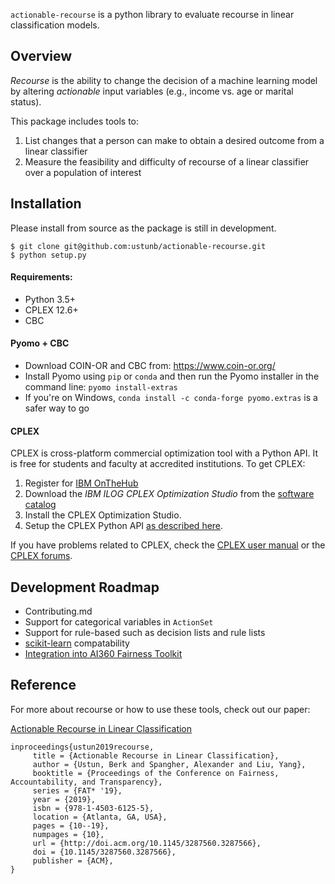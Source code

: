 `actionable-recourse` is a python library to evaluate recourse in linear classification models. 

## Overview

*Recourse* is the ability to change the decision of a machine learning model by altering *actionable* input variables (e.g., income vs. age or marital status). 

This package includes tools to:

1. List changes that a person can make to obtain a desired outcome from a linear classifier
2. Measure the feasibility and difficulty of recourse of a linear classifier over a population of interest


## Installation

Please install from source as the package is still in development.

```
$ git clone git@github.com:ustunb/actionable-recourse.git
$ python setup.py
```

#### Requirements:

- Python 3.5+
- CPLEX 12.6+
- CBC 
 
#### Pyomo + CBC

* Download COIN-OR and CBC from: https://www.coin-or.org/
* Install Pyomo using `pip` or `conda` and then run the Pyomo installer in the command line: `pyomo install-extras`
* If you're on Windows, `conda install -c conda-forge pyomo.extras` is a safer way to go

#### CPLEX 

CPLEX is cross-platform commercial optimization tool with a Python API. It is free for students and faculty at accredited institutions. To get CPLEX:

1. Register for [IBM OnTheHub](https://ibm.onthehub.com/WebStore/Account/VerifyEmailDomain.aspx)
2. Download the *IBM ILOG CPLEX Optimization Studio* from the [software catalog](https://ibm.onthehub.com/WebStore/ProductSearchOfferingList.aspx?srch=CPLEX)
3. Install the CPLEX Optimization Studio.
4. Setup the CPLEX Python API [as described here](https://www.ibm.com/support/knowledgecenter/SSSA5P_12.8.0/ilog.odms.cplex.help/CPLEX/GettingStarted/topics/set_up/Python_setup.html).

If you have problems related to CPLEX, check the [CPLEX user manual](http://www-01.ibm.com/support/knowledgecenter/SSSA5P/welcome) or the [CPLEX forums](https://www.ibm.com/developerworks/community/forums/html/forum?id=11111111-0000-0000-0000-000000002059). 

## Development Roadmap

- Contributing.md
- Support for categorical variables in `ActionSet`
- Support for rule-based such as decision lists and rule lists
- [scikit-learn](http://scikit-learn.org/stable/developers/contributing.html#rolling-your-own-estimator) compatability
- [Integration into AI360 Fairness Toolkit](https://www.ibm.com/blogs/research/2018/09/ai-fairness-360/)

## Reference

For more about recourse or how to use these tools, check out our paper:

[Actionable Recourse in Linear Classification](https://arxiv.org/abs/1809.06514)
     
```
inproceedings{ustun2019recourse,
     title = {Actionable Recourse in Linear Classification},
     author = {Ustun, Berk and Spangher, Alexander and Liu, Yang},
     booktitle = {Proceedings of the Conference on Fairness, Accountability, and Transparency},
     series = {FAT* '19},
     year = {2019},
     isbn = {978-1-4503-6125-5},
     location = {Atlanta, GA, USA},
     pages = {10--19},
     numpages = {10},
     url = {http://doi.acm.org/10.1145/3287560.3287566},
     doi = {10.1145/3287560.3287566},
     publisher = {ACM},
}
```
